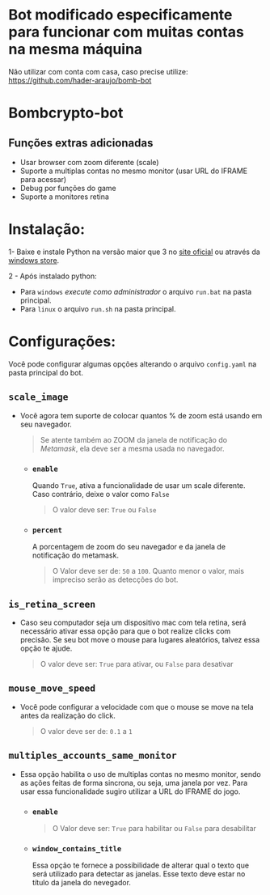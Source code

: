 # Bot modificado especificamente para funcionar com muitas contas na mesma máquina
Não utilizar com conta com casa, caso precise utilize:  https://github.com/hader-araujo/bomb-bot

# Bombcrypto-bot

## Funções extras adicionadas

- Usar browser com zoom diferente (scale)
- Suporte a multiplas contas no mesmo monitor (usar URL do IFRAME para acessar)
- Debug por funções do game
- Suporte a monitores retina

# Instalação:

1- Baixe e instale Python na versão maior que 3 no [site oficial](https://www.python.org/downloads/) ou através da [windows store](https://www.microsoft.com/p/python-37/9nj46sx7x90p?activetab=pivot:overviewtab).

2 - Após instalado python:

- Para `windows` _execute como administrador_ o arquivo `run.bat` na pasta principal.
- Para `linux` o arquivo `run.sh` na pasta principal.

# Configurações:

Você pode configurar algumas opções alterando o arquivo `config.yaml` na pasta principal do bot.

## `scale_image`

- Você agora tem suporte de colocar quantos % de zoom está usando em seu navegador.

  > Se atente também ao ZOOM da janela de notificação do _Metamask_, ela deve ser a mesma usada no navegador.

  - ### `enable`

    Quando `True`, ativa a funcionalidade de usar um scale diferente. Caso contrário, deixe o valor como `False`

    > O valor deve ser: `True` ou `False`

  - ### `percent`
    A porcentagem de zoom do seu navegador e da janela de notificação do metamask.
    > O Valor deve ser de: `50` a `100`. Quanto menor o valor, mais impreciso serão as detecções do bot.

## `is_retina_screen`

- Caso seu computador seja um dispositivo mac com tela retina, será necessário ativar essa opção para que o bot realize clicks com precisão. Se seu bot move o mouse para lugares aleatórios, talvez essa opção te ajude.
  > O valor deve ser: `True` para ativar, ou `False` para desativar

## `mouse_move_speed`

- Você pode configurar a velocidade com que o mouse se move na tela antes da realização do click.
  > O valor deve ser de: `0.1` a `1`

## `multiples_accounts_same_monitor`

- Essa opção habilita o uso de multiplas contas no mesmo monitor, sendo as ações feitas de forma sincrona, ou seja, uma janela por vez. Para usar essa funcionalidade sugiro utilizar a URL do IFRAME do jogo.

  - ### `enable`

    > O Valor deve ser: `True` para habilitar ou `False` para desabilitar

  - ### `window_contains_title`
    Essa opção te fornece a possibilidade de alterar qual o texto que será utilizado para detectar as janelas. Esse texto deve estar no título da janela do nevegador.
